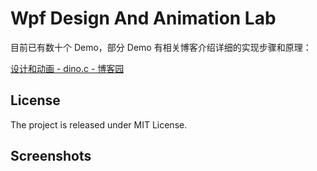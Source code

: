 # Wpf Design And Animation Lab

<!--![](https://github.com/DinoChan/Loaf/blob/master/C3.png?raw=true)-->

目前已有数十个 Demo，部分 Demo 有相关博客介绍详细的实现步骤和原理：

[设计和动画  - dino.c - 博客园](https://www.cnblogs.com/dino623/tag/%E8%AE%BE%E8%AE%A1%E5%92%8C%E5%8A%A8%E7%94%BB/)



## License

The project is released under MIT License.

## Screenshots


